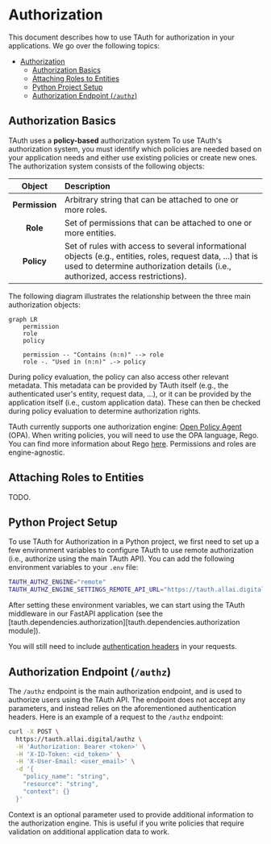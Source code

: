 # Authorization

This document describes how to use TAuth for authorization in your applications.
We go over the following topics:

- [Authorization](#authorization)
  - [Authorization Basics](#authorization-basics)
  - [Attaching Roles to Entities](#attaching-roles-to-entities)
  - [Python Project Setup](#python-project-setup)
  - [Authorization Endpoint (`/authz`)](#authorization-endpoint-authz)

## Authorization Basics

TAuth uses a **policy-based** authorization system
To use TAuth's authorization system, you must identify which policies are needed based on your application needs and either use existing policies or create new ones.
The authorization system consists of the following objects:

| Object | Description |
| :-: | :-- |
| **Permission** | Arbitrary string that can be attached to one or more roles. |
| **Role** | Set of permissions that can be attached to one or more entities. |
| **Policy** | Set of rules with access to several informational objects (e.g., entities, roles, request data, ...) that is used to determine authorization details (i.e., authorized, access restrictions). |

The following diagram illustrates the relationship between the three main authorization objects:

```mermaid
graph LR
    permission
    role
    policy

    permission -- "Contains (n:n)" --> role
    role -. "Used in (n:n)" .-> policy
```

During policy evaluation, the policy can also access other relevant metadata.
This metadata can be provided by TAuth itself (e.g., the authenticated user's entity, request data, ...), or it can be provided by the application itself (i.e., custom application data).
These can then be checked during policy evaluation to determine authorization rights.

TAuth currently supports one authorization engine: [Open Policy Agent](https://www.openpolicyagent.org/) (OPA).
When writing policies, you will need to use the OPA language, Rego.
You can find more information about Rego [here](https://www.openpolicyagent.org/docs/latest/policy-language/).
Permissions and roles are engine-agnostic.

## Attaching Roles to Entities

TODO.

## Python Project Setup

To use TAuth for Authorization in a Python project, we first need to set up a few environment variables to configure TAuth to use remote authorization (i.e., authorize using the main TAuth API).
You can add the following environment variables to your `.env` file:

```sh
TAUTH_AUTHZ_ENGINE="remote"
TAUTH_AUTHZ_ENGINE_SETTINGS_REMOTE_API_URL="https://tauth.allai.digital/"
```

After setting these environment variables, we can start using the TAuth middleware in our FastAPI application (see the [tauth.dependencies.authorization][tauth.dependencies.authorization module]).

You will still need to include [authentication headers](./authn.md#request-headers) in your requests.

## Authorization Endpoint (`/authz`)

The `/authz` endpoint is the main authorization endpoint, and is used to authorize users using the TAuth API.
The endpoint does not accept any parameters, and instead relies on the aforementioned authentication headers.
Here is an example of a request to the `/authz` endpoint:

```sh
curl -X POST \
  https://tauth.allai.digital/authz \
  -H 'Authorization: Bearer <token>' \
  -H 'X-ID-Token: <id_token>' \
  -H 'X-User-Email: <user_email>' \
  -d '{
    "policy_name": "string",
    "resource": "string",
    "context": {}
  }'
```

Context is an optional parameter used to provide additional information to the authorization engine.
This is useful if you write policies that require validation on additional application data to work.
